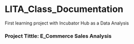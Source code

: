 # LITA_Class_Documentation
First learning project with Incubator Hub as a Data Analysis
### Project Tittle: E_Commerce Sales Analysis
